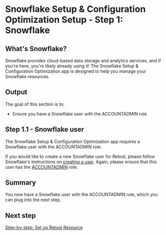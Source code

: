 # Snowflake Setup & Configuration Optimization Setup - Step 1: Snowflake

## What's Snowflake?
Snowflake provides cloud-based data storage and analytics services, and if you're here, you're likely already using it! The Snowflake Setup & Configuration Optimization app is designed to help you manage your Snowflake resources.

## Output
The goal of this section is to:
* Ensure you have a Snowflake user with the ACCOUNTADMIN role

## Step 1.1 - Snowflake user
The Snowflake Setup & Configuration Optimization app requires a Snowflake user with the ACCOUNTADMIN role. 

If you would like to create a new Snowflake user for Retool, please follow Snowflake's instructions on [creating a user](https://docs.snowflake.com/en/user-guide/admin-user-management.html#creating-users). Again, please ensure that this user has the [ACCOUNTADMIN](https://docs.snowflake.com/en/user-guide/security-access-control-considerations.html#using-the-accountadmin-role) role.

## Summary
You now have a Snowflake user with the ACCOUNTADMIN role, which you can plug into the next step.

## Next step
[Step-by-step: Set up Retool Resource](./set-up-retool-resource.md)
